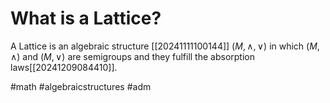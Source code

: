 # What is a Lattice? 
A Lattice is an algebraic structure [[20241111100144]] $(M, \land, \lor)$ in which $(M, \land)$ and $(M, \lor)$ are semigroups and they fulfill the absorption laws[[20241209084410]]. 

#math #algebraicstructures #adm